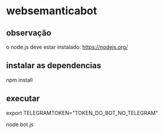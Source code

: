 # websemanticabot

## observação

o node.js deve estar instalado: https://nodejs.org/

## instalar as dependencias

npm install

## executar

export TELEGRAMTOKEN="TOKEN_DO_BOT_NO_TELEGRAM"

node bot.js
